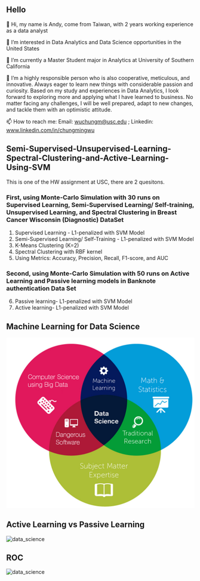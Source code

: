 ## Hello

👋 Hi, my name is Andy, come from Taiwan, with 2 years working experience as a data analyst

👀 I’m interested in Data Analytics and Data Science opportunities in the United States

🌱 I’m currently a Master Student major in Analytics at University of Southern California

💞️ I’m a highly responsible person who is also cooperative, meticulous, and innovative. Always eager to learn new things with considerable passion and curiosity. Based on my study and experiences in Data Analytics, I look forward to exploring more and applying what I have learned to business. No matter facing any challenges, I will be well prepared, adapt to new changes, and tackle them with an optimistic attitude.

📫 How to reach me: Email: wuchungm@usc.edu ; Linkedin: www.linkedin.com/in/chungmingwu


## Semi-Supervised-Unsupervised-Learning-Spectral-Clustering-and-Active-Learning-Using-SVM 

This is one of the HW assignment at USC, there are 2 quesitons.

### First, using Monte-Carlo Simulation with 30 runs on Supervised Learning, Semi-Supervised Learning/ Self-training, Unsupervised Learning, and Spectral Clustering in Breast Cancer Wisconsin (Diagnostic) DataSet

1. Supervised Learning - L1-penalized with SVM Model 
2. Semi-Supervised Learning/ Self-Training - L1-penalized with SVM Model 
3. K-Means Clustering (K=2) 
4. Spectral Clustering with RBF kernel 
5. Using Metrics:  Accuracy, Precision, Recall, F1-score, and AUC

### Second, using Monte-Carlo Simulation with 50 runs on Active Learning and Passive learning models in Banknote authentication Data Set 

6. Passive learning- L1-penalized with SVM Model 
7. Active learning- L1-penalized with SVM Model 

## Machine Learning for Data Science
![data_science](ds.jpg)
## Active Learning vs Passive Learning
![data_science](Picture1.jpg)
## ROC
![data_science](ROC.jpg)
